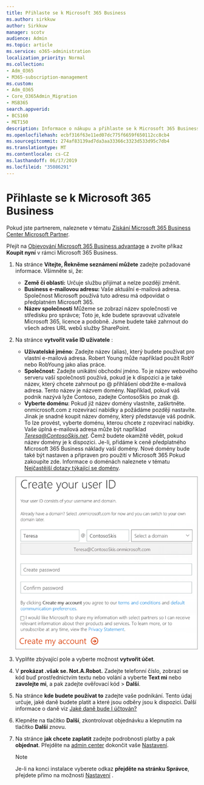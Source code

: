 ```yaml
---
title: Přihlaste se k Microsoft 365 Business
ms.author: sirkkuw
author: Sirkkuw
manager: scotv
audience: Admin
ms.topic: article
ms.service: o365-administration
localization_priority: Normal
ms.collection:
- Adm_O365
- M365-subscription-management
ms.custom:
- Adm_O365
- Core_O365Admin_Migration
- MSB365
search.appverid:
- BCS160
- MET150
description: Informace o nákupu a přihlaste se k Microsoft 365 Business.
ms.openlocfilehash: ecbf316f63e11ed07dc775f6659f650112cc8cb4
ms.sourcegitcommit: 274af83139ad7da3aa33366c3323d533d95c7db4
ms.translationtype: MT
ms.contentlocale: cs-CZ
ms.lasthandoff: 06/17/2019
ms.locfileid: "35086291"
---
```

# <a name="sign-up-for-microsoft-365-business"></a>Přihlaste se k Microsoft 365 Business

Pokud jste partnerem, naleznete v tématu [Získání Microsoft 365 Business Center Microsoft Partner](get-microsoft-365-business.md#get-microsoft-365-business-from-microsoft-partner-center).

Přejít na [Objevování Microsoft 365 Business advantage](https://www.microsoft.com/microsoft-365/business#pmg-cmp-desktop) a zvolte příkaz **Koupit nyní** v rámci Microsoft 365 Business.

1. Na stránce **Vítejte, Řekněme seznámení můžete** zadejte požadované informace. Všimněte si, že:
 
    -  **Země či oblasti:** Určuje službu přijímat a nelze později změnit.
    - **Business e-mailovou adresu:** Vaše aktuální e-mailová adresa. Společnost Microsoft používá tuto adresu má odpovídat o předplatném Microsoft 365.
    - **Název společnosti** Můžeme se zobrazí název společnosti ve středisku pro správce; Toto je, kde budete spravovat uživatele Microsoft 365, licence a podobně. Jsme budete také zahrnout do všech adres URL webů služby SharePoint.

2. Na stránce **vytvořit vaše ID uživatele** :

    - **Uživatelské jméno**: Zadejte název (alias), který budete používat pro vlastní e-mailová adresa. Robert Young může například použít RobY nebo RobYoung jako alias práce.
    - **Společnost**: Zadejte unikátní obchodní jméno. To je název webového serveru vaší společnosti používá, pokud je k dispozici a je také název, který chcete zahrnout po @ přihlášení obdržíte e-mailová adresa. Tento název je názvem domény. Například, pokud váš podnik nazývá lyže Contoso, zadejte ContosoSkis po znak @.
    - **Vyberte doménu**: Pokud již název domény vlastníte, zaškrtněte. onmicrosoft.com z rozevírací nabídky a požádáme později nastavíte. Jinak je snadné koupit název domény, který představuje váš podnik. To lze provést, vyberte doménu, kterou chcete z rozevírací nabídky. Vaše úplná e-mailová adresa může být například *Teresa@ContosoSkis.net*. Čemž budete okamžitě vědět, pokud název domény je k dispozici. Je-li, přidáme k ceně předplatného Microsoft 365 Business náklady vaší domény. Nové domény bude také být nastaven a připraven pro použití v Microsoft 365 Pokud zakoupíte zde. Informace o doménách naleznete v tématu [Nejčastější dotazy týkající se domény](https://docs.microsoft.com/office365/admin/setup/domains-faq).
    
    ![Obrazovka vytvoření stránky ID uživatele.](media/signinuserid.png)

3. Vyplňte zbývající pole a vyberte možnost **vytvořit účet**.
4. V **prokázat .však se. Not.A.Robot.** Zadejte telefonní číslo, zobrazí se kód buď prostřednictvím textu nebo volání a vyberte **Text mi** nebo **zavolejte mi**, a pak zadejte ověřovací kód \> **Další**.
5. Na stránce **kde budete používat to** zadejte vaše podnikání. Tento údaj určuje, jaké daně budete platit a které jsou odběry jsou k dispozici. Další informace o daně viz [Jaké daně bude I účtován?](https://docs.microsoft.com/office365/admin/subscriptions-and-billing/what-tax-will-i-be-charged?view=o365-worldwide) 
1. Klepněte na tlačítko **Další**, zkontrolovat objednávku a klepnutím na tlačítko **Další** znovu.
1. Na stránce **jak chcete zaplatit** zadejte podrobnosti platby a pak **objednat**.
    Přejděte na [admin center](https://docs.microsoft.com/en-us/office365/admin/subscriptions-and-billing/what-tax-will-i-be-charged?view=o365-worldwide) dokončit vaše [Nastavení](set-up.md).

    > [!NOTE]
    > Je-li na konci instalace vyberete odkaz **přejděte na stránku Správce**, přejdete přímo na možnosti [Nastavení](set-up.md) .